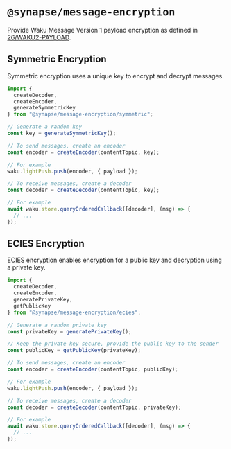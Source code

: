 # `@synapse/message-encryption`

Provide Waku Message Version 1 payload encryption as defined in [26/WAKU2-PAYLOAD](https://rfc.vac.dev/spec/26/).

## Symmetric Encryption

Symmetric encryption uses a unique key to encrypt and decrypt messages.

```typescript
import {
  createDecoder,
  createEncoder,
  generateSymmetricKey
} from "@synapse/message-encryption/symmetric";

// Generate a random key
const key = generateSymmetricKey();

// To send messages, create an encoder
const encoder = createEncoder(contentTopic, key);

// For example
waku.lightPush.push(encoder, { payload });

// To receive messages, create a decoder
const decoder = createDecoder(contentTopic, key);

// For example
await waku.store.queryOrderedCallback([decoder], (msg) => {
  // ...
});
```

## ECIES Encryption

ECIES encryption enables encryption for a public key and decryption using a private key.

```typescript
import {
  createDecoder,
  createEncoder,
  generatePrivateKey,
  getPublicKey
} from "@synapse/message-encryption/ecies";

// Generate a random private key
const privateKey = generatePrivateKey();

// Keep the private key secure, provide the public key to the sender
const publicKey = getPublicKey(privateKey);

// To send messages, create an encoder
const encoder = createEncoder(contentTopic, publicKey);

// For example
waku.lightPush.push(encoder, { payload });

// To receive messages, create a decoder
const decoder = createDecoder(contentTopic, privateKey);

// For example
await waku.store.queryOrderedCallback([decoder], (msg) => {
  // ...
});
```
